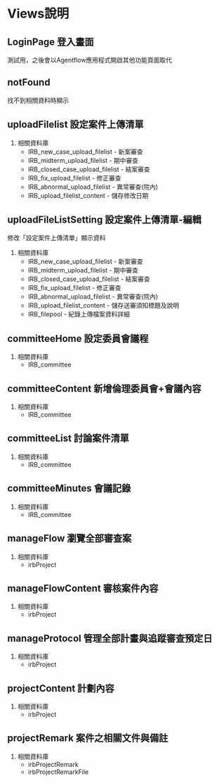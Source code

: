 # Views說明

## LoginPage 登入畫面
測試用，之後會以Agentflow應用程式開啟其他功能頁面取代

## notFound
找不到相關資料時顯示

## uploadFilelist 設定案件上傳清單
1. 相關資料庫
    * IRB_new_case_upload_filelist - 新案審查
    * IRB_midterm_upload_filelist - 期中審查
    * IRB_closed_case_upload_filelist - 結案審查
    * IRB_fix_upload_filelist - 修正審查
    * IRB_abnormal_upload_filelist - 異常審查(院內)
    * IRB_upload_filelist_content - 儲存修改日期

## uploadFileListSetting 設定案件上傳清單-編輯
修改「設定案件上傳清單」顯示資料
1. 相關資料庫
    * IRB_new_case_upload_filelist - 新案審查
    * IRB_midterm_upload_filelist - 期中審查
    * IRB_closed_case_upload_filelist - 結案審查
    * IRB_fix_upload_filelist - 修正審查
    * IRB_abnormal_upload_filelist - 異常審查(院內)
    * IRB_upload_filelist_content - 儲存送審須知標題及說明
    * IRB_filepool - 紀錄上傳檔案資料詳細

## committeeHome 設定委員會議程
1. 相關資料庫
    * IRB_committee
## committeeContent 新增倫理委員會+會議內容
1. 相關資料庫
    * IRB_committee
## committeeList 討論案件清單
1. 相關資料庫
    * IRB_committee
## committeeMinutes 會議記錄
1. 相關資料庫
    * IRB_committee
## manageFlow 瀏覽全部審查案
1. 相關資料庫
    * irbProject
## manageFlowContent 審核案件內容
1. 相關資料庫
    * irbProject
## manageProtocol 管理全部計畫與追蹤審查預定日
1. 相關資料庫
    * irbProject
## projectContent 計劃內容
1. 相關資料庫
    * irbProject
## projectRemark 案件之相關文件與備註
1. 相關資料庫
    * irbProjectRemark
    * irbProjectRemarkFile


